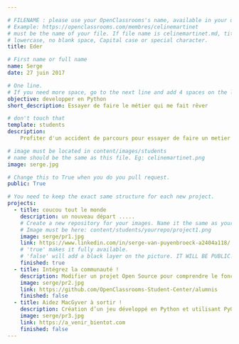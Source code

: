 ```yaml
---

# FILENAME : please use your OpenClassrooms's name, available in your url.
# Example: https://openclassrooms.com/membres/celinemartinet
# must be the name of your file. If file name is celinemartinet.md, title is celinemartinet.
# lowercase, no blank space, Capital case or special character.
title: Eder

# First name or full name
name: Serge
date: 27 juin 2017

# One line.
# If you need more space, go to the next line and add 4 spaces on the left, as in 'description'.
objective: developper en Python
short_description: Essayer de faire le métier qui me fait rêver

# don't touch that
template: students
description:
    Profiter d'un accident de parcours pour essayer de faire un metier qui me fait rêver

# image must be located in content/images/students
# name should be the same as this file. Eg: celinemartinet.png
image: serge.jpg

# Change this to True when you do you pull request.
public: True

# You need to keep the exact same structure for each new project.
projects:
  - title: coucou tout le monde
    description: un nouveau départ .....
    # Create a new repository for your images. Name it the same as your nickname and profile picture.
    # Image must be here: content/students/yourrepo/project1.png
    image: serge/pr1.jpg
    link: https://www.linkedin.com/in/serge-van-puyenbroeck-a2404a118/
    # 'true' makes it fully available.
    # 'false' will add a black layer on the picture. IT WILL BE PUBLIC!
    finished: true
  - title: Intégrez la communauté !
    description: Modifier un projet Open Source pour comprendre le fonctionnement de Git, de Github et des pull requests. 
    image: serge/pr2.jpg
    link: https://github.com/OpenClassrooms-Student-Center/alumnis
    finished: false
  - title: Aidez MacGyver à sortir !
    description: Création d’un jeu développé en Python et utilisant PyGame.
    image: serge/pr3.jpg
    link: https://a_venir_bientot.com
    finished: false
---
```

